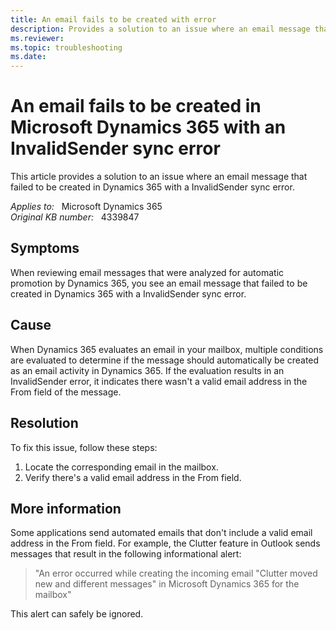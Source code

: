 ```yaml
---
title: An email fails to be created with error
description: Provides a solution to an issue where an email message that failed to be created in Dynamics 365 with a InvalidSender sync error.
ms.reviewer: 
ms.topic: troubleshooting
ms.date: 
---
```

# An email fails to be created in Microsoft Dynamics 365 with an InvalidSender sync error

This article provides a solution to an issue where an email message that failed to be created in Dynamics 365 with a InvalidSender sync error.

_Applies to:_ &nbsp; Microsoft Dynamics 365  
_Original KB number:_ &nbsp; 4339847

## Symptoms

When reviewing email messages that were analyzed for automatic promotion by Dynamics 365, you see an email message that failed to be created in Dynamics 365 with a InvalidSender sync error.

## Cause

When Dynamics 365 evaluates an email in your mailbox, multiple conditions are evaluated to determine if the message should automatically be created as an email activity in Dynamics 365. If the evaluation results in an InvalidSender error, it indicates there wasn't a valid email address in the From field of the message.

## Resolution

To fix this issue, follow these steps:

1. Locate the corresponding email in the mailbox.
2. Verify there's a valid email address in the From field.

## More information

Some applications send automated emails that don't include a valid email address in the From field. For example, the Clutter feature in Outlook sends messages that result in the following informational alert:  

> "An error occurred while creating the incoming email "Clutter moved new and different messages" in Microsoft Dynamics 365 for the mailbox"  

This alert can safely be ignored.
